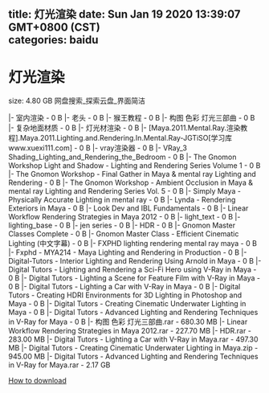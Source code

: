 
title: 灯光渲染
date: Sun Jan 19 2020 13:39:07 GMT+0800 (CST)    
categories: baidu
---

# 灯光渲染
size: 4.80 GB
 网盘搜索_探索云盘_界面简洁
 
|- 室内渲染 - 0 B
|- 老头 - 0 B
|- 猴王教程 - 0 B
|- 构图 色彩 灯光三部曲 - 0 B
|- 复杂地面材质 - 0 B
|- 灯光材渲染 - 0 B
|- [Maya.2011.Mental.Ray.渲染教程].Maya.2011.Lighting.and.Rendering.In.Mental.Ray-JGTiSO[学习库www.xuexi111.com] - 0 B
|- vray渲染器 - 0 B
|- VRay_3 Shading_Lighting_and_Rendering_the_Bedroom - 0 B
|- The Gnomon Workshop Light and Shadow - Lighting and Rendering Series Volume 1 - 0 B
|- The Gnomon Workshop - Final Gather in Maya & mental ray Lighting and Rendering - 0 B
|- The  Gnomon Workshop - Ambient Occlusion in Maya & mental ray Lighting and Rendering Series Vol. 5 - 0 B
|- Simply Maya - Physically Accurate Lighting in mental ray - 0 B
|- Lynda - Rendering Exteriors in Maya - 0 B
|- Look Dev and IBL Fundamentals - 0 B
|- Linear Workflow Rendering Strategies in Maya 2012 - 0 B
|- light_text - 0 B
|- lighting_base - 0 B
|- jen series - 0 B
|- HDR - 0 B
|- Gnomon Master Classes Complete - 0 B
|- Gnomon Master Class - Efficient Cinematic Lighting (中文字幕) - 0 B
|- FXPHD lighting rendering mental ray maya - 0 B
|- Fxphd - MYA214 - Maya Lighting and Rendering in Production - 0 B
|- Digital-Tutors - Interior Lighting and Rendering Using Arnold in Maya - 0 B
|- Digital Tutors - Lighting and Rendering a Sci-Fi Hero using V-Ray in Maya - 0 B
|- Digital Tutors - Lighting a Scene for Feature Film with V-Ray in Maya - 0 B
|- Digital Tutors - Lighting a Car with V-Ray in Maya - 0 B
|- Digital Tutors - Creating HDRI Environments for 3D Lighting in Photoshop and Maya - 0 B
|- Digital Tutors - Creating Cinematic Underwater Lighting in Maya - 0 B
|- Digital Tutors - Advanced Lighting and Rendering Techniques in V-Ray for Maya - 0 B
|- 构图 色彩 灯光三部曲.rar - 680.30 MB
|- Linear Workflow Rendering Strategies in Maya 2012.rar - 227.70 MB
|- HDR.rar - 283.00 MB
|- Digital Tutors - Lighting a Car with V-Ray in Maya.rar - 497.30 MB
|- Digital Tutors - Creating Cinematic Underwater Lighting in Maya.zip - 945.00 MB
|- Digital Tutors - Advanced Lighting and Rendering Techniques in V-Ray for Maya.rar - 2.17 GB

[How to download](https://bpcam.bemobtrk.com/go/2ceec3aa-1ca2-46d6-b9ff-aaa5c184517c?jno=1215)